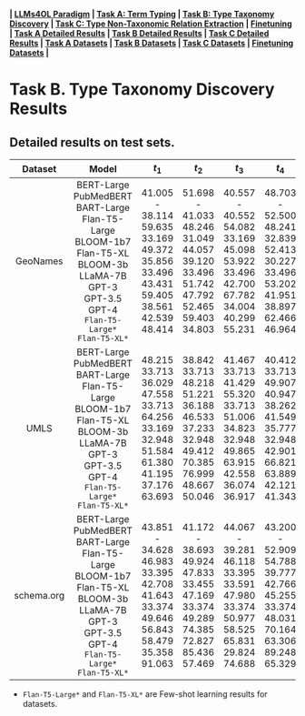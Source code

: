 
**| [LLMs4OL Paradigm](../../README.md#llms4ol-paradigm) | [Task A: Term Typing](../../TaskA/README.md) | [Task B: Type Taxonomy Discovery](../../TaskB/README.md) | [Task C: Type Non-Taxonomic Relation Extraction](../../TaskC/README.md) | [Finetuning](../../tuning/README.md) | [Task A Detailed Results](../../TaskA/results/readme.md) | [Task B Detailed Results](../../TaskB/results/readme.md) | [Task C Detailed Results](../../TaskC/results/readme.md) | [Task A Datasets](../../datasets/TaskA/README.md) | [Task B Datasets](../../datasets/TaskB/README.md) | [Task C Datasets](../../datasets/TaskC/README.md) | [Finetuning Datasets](../../datasets/Tuning/README.md) |**



# Task B. Type Taxonomy Discovery Results

## Detailed results on test sets.

|  Dataset   |                                                                                     Model                                                                                      |                                  $t_1$                                   |                                   $t_2$                                    |                                 $t_3$                                  |                                    $t_4$                                     |                                 $t_5$                                  |                                  $t_6$                                  |                                   $t_7$                                   |                                  $t_8$                                  |
|:----------:|:------------------------------------------------------------------------------------------------------------------------------------------------------------------------------:|:------------------------------------------------------------------------:|:--------------------------------------------------------------------------:|:----------------------------------------------------------------------:|:----------------------------------------------------------------------------:|:----------------------------------------------------------------------:|:-----------------------------------------------------------------------:|:-------------------------------------------------------------------------:|:-----------------------------------------------------------------------:|
|  GeoNames  |BERT-Large<br>PubMedBERT<br>BART-Large<br>Flan-T5-Large<br>BLOOM-1b7<br>Flan-T5-XL<br>BLOOM-3b<br>LLaMA-7B<br>GPT-3<br>GPT-3.5<br>GPT-4<br>`Flan-T5-Large*`<br>`Flan-T5-XL*`|41.005<br>-<br>38.114<br>59.635<br>33.169<br>49.372<br>35.856<br>33.496<br>43.431<br>59.405<br>38.561<br>42.539<br>48.414|51.698<br>-<br>41.033<br>48.246<br>31.049<br>44.057<br>39.120<br>33.496<br>51.742<br>47.792<br>52.465<br>59.403<br>34.803|40.557<br>-<br>40.552<br>54.082<br>33.169<br>45.098<br>53.922<br>33.496<br>42.700<br>67.782<br>34.004<br>40.299<br>55.231|48.703<br>-<br>52.500<br>48.241<br>32.839<br>52.413<br>30.227<br>33.496<br>53.202<br>41.951<br>38.897<br>62.466<br>46.964|37.165<br>-<br>39.094<br>44.404<br>33.775<br>43.929<br>35.627<br>33.496<br>46.040<br>48.026<br>44.069<br>46.034<br>57.484|41.070<br>-<br>45.801<br>51.309<br>33.530<br>46.348<br>33.606<br>33.496<br>52.566<br>51.728<br>55.433<br>57.415<br>36.293|41.707<br>-<br>36.671<br>36.407<br>36.674<br>49.982<br>48.263<br>33.496<br>45.496<br>45.257<br>33.782<br>42.496<br>59.057|54.547<br>-<br>55.400<br>38.449<br>32.922<br>44.298<br>37.731<br>33.496<br>52.626<br>43.860<br>36.234<br>62.045<br>49.261|
|    UMLS    |BERT-Large<br>PubMedBERT<br>BART-Large<br>Flan-T5-Large<br>BLOOM-1b7<br>Flan-T5-XL<br>BLOOM-3b<br>LLaMA-7B<br>GPT-3<br>GPT-3.5<br>GPT-4<br>`Flan-T5-Large*`<br>`Flan-T5-XL*`|48.215<br>33.713<br>36.029<br>47.558<br>33.713<br>64.256<br>33.169<br>32.948<br>51.584<br>61.380<br>41.195<br>37.176<br>63.693|38.842<br>33.713<br>48.218<br>51.221<br>36.188<br>46.533<br>37.233<br>32.948<br>49.412<br>70.385<br>76.999<br>48.667<br>50.046|41.467<br>33.713<br>41.429<br>55.320<br>33.713<br>51.006<br>34.823<br>32.948<br>49.865<br>63.915<br>42.558<br>36.074<br>36.917|40.412<br>33.713<br>49.907<br>40.947<br>38.262<br>41.549<br>35.777<br>32.948<br>42.901<br>66.821<br>63.889<br>42.121<br>41.343|45.889<br>33.713<br>39.372<br>49.455<br>33.713<br>60.077<br>33.169<br>32.948<br>50.573<br>63.144<br>50.288<br>48.396<br>78.127|40.911<br>33.713<br>47.479<br>50.873<br>35.895<br>42.831<br>35.895<br>32.948<br>46.070<br>67.271<br>78.116<br>46.654<br>50.122|41.041<br>33.713<br>42.398<br>44.232<br>33.278<br>51.257<br>33.059<br>32.948<br>45.367<br>56.648<br>36.594<br>53.428<br>79.255|42.922<br>33.713<br>45.464<br>42.909<br>33.605<br>41.186<br>37.483<br>32.948<br>46.728<br>64.412<br>60.728<br>35.970<br>39.274|
| schema.org |BERT-Large<br>PubMedBERT<br>BART-Large<br>Flan-T5-Large<br>BLOOM-1b7<br>Flan-T5-XL<br>BLOOM-3b<br>LLaMA-7B<br>GPT-3<br>GPT-3.5<br>GPT-4<br>`Flan-T5-Large*`<br>`Flan-T5-XL*`|43.851<br>-<br>34.628<br>46.983<br>33.395<br>42.708<br>41.643<br>33.374<br>49.646<br>56.843<br>58.479<br>35.358<br>91.063|41.172<br>-<br>38.693<br>49.924<br>47.833<br>33.455<br>47.169<br>33.374<br>49.289<br>74.385<br>72.827<br>85.436<br>57.469|44.067<br>-<br>39.281<br>46.118<br>33.395<br>33.591<br>47.980<br>33.374<br>50.977<br>58.525<br>65.831<br>29.824<br>74.688|43.200<br>-<br>52.909<br>54.788<br>39.777<br>42.766<br>45.255<br>33.374<br>48.031<br>70.164<br>63.306<br>89.248<br>65.329|43.703<br>-<br>38.203<br>40.277<br>38.925<br>36.694<br>39.733<br>33.374<br>47.191<br>53.359<br>50.565<br>41.305<br>91.541|40.054<br>-<br>41.170<br>54.479<br>48.568<br>34.041<br>40.758<br>33.374<br>48.632<br>72.354<br>74.247<br>91.681<br>50.635|42.151<br>-<br>43.261<br>42.060<br>44.357<br>33.751<br>51.280<br>33.374<br>48.878<br>54.165<br>57.452<br>42.461<br>91.709|43.720<br>-<br>42.744<br>47.930<br>39.578<br>36.456<br>48.736<br>33.374<br>49.489<br>71.030<br>63.694<br>56.395<br>33.333|

* `Flan-T5-Large*` and `Flan-T5-XL*` are Few-shot learning results for datasets.
